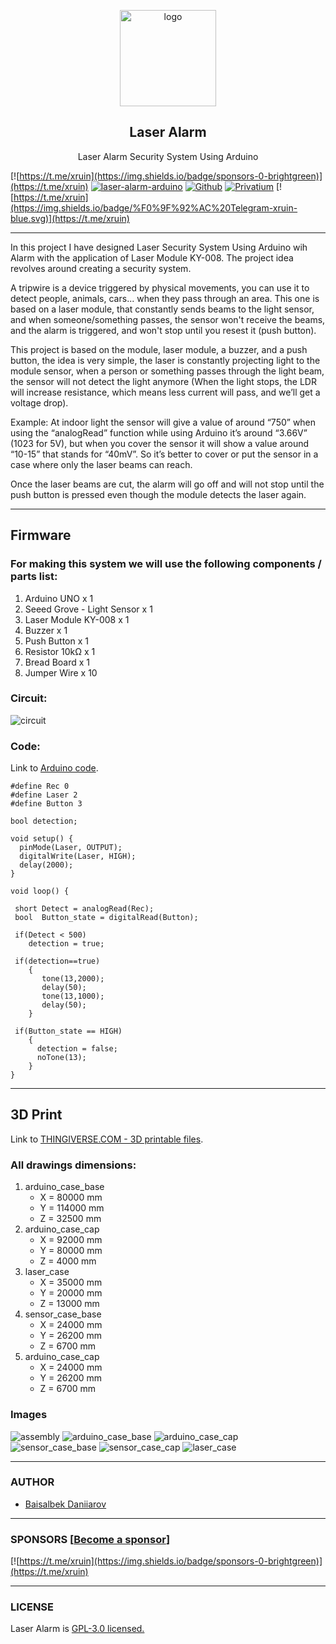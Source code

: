 <p align="center">
    <img src="https://i.postimg.cc/Fsq0YY0d/laser.png" alt="logo" width="154" height="154">
</p>

<h2 align="center">Laser Alarm</h2>

<p align="center">
     Laser Alarm Security System Using Arduino
</p>

[![https://t.me/xruin](https://img.shields.io/badge/sponsors-0-brightgreen)](https://t.me/xruin)
[![laser-alarm-arduino](https://img.shields.io/github/license/xbaysal11/laser-alarm-arduino)](https://github.com/xbaysal11/laser-alarm-arduino)
[![Github](https://img.shields.io/github/followers/xbaysal11?style=social)](https://github.com/xbaysal11)
[![Privatium](https://img.shields.io/github/stars/xbaysal11/laser-alarm-arduino?style=social)](https://github.com/xbaysal11/laser-alarm-arduino)
[![https://t.me/xruin](https://img.shields.io/badge/%F0%9F%92%AC%20Telegram-xruin-blue.svg)](https://t.me/xruin)

---

In this project I have designed Laser Security System Using Arduino wih Alarm with the application of Laser Module KY-008. The project idea revolves around creating a security system.

A tripwire is a device triggered by physical movements, you can use it to detect people, animals, cars... when they pass through an area. This one is based on a laser module, that constantly sends beams to the light sensor, and when someone/something passes, the sensor won't receive the beams, and the alarm is triggered, and won't stop until you resest it (push button).

This project is based on the module, laser module, a buzzer, and a push button, the idea is very simple, the laser is constantly projecting light to the module sensor, when a person or something passes through the light beam, the sensor will not detect the light anymore (When the light stops, the LDR will increase resistance, which means less current will pass, and we’ll get a voltage drop).

Example: At indoor light the sensor will give a value of around “750” when using the “analogRead” function while using Arduino it’s around “3.66V” (1023 for 5V), but when you cover the sensor it will show a value around “10-15” that stands for “40mV”. So it’s better to cover or put the sensor in a case where only the laser beams can reach.

Once the laser beams are cut, the alarm will go off and will not stop until the push button is pressed even though the module detects the laser again.

---

## Firmware

### For making this system we will use the following components / parts list:

1. Arduino UNO x 1
2. Seeed Grove - Light Sensor x 1
3. Laser Module KY-008 x 1
4. Buzzer x 1
5. Push Button x 1
6. Resistor 10kΩ x 1
7. Bread Board x 1
8. Jumper Wire x 10

### Circuit:

![circuit](Images/circuit.png)

### Code:

Link to [Arduino code](Firmware/laser-alarm.ino).

```
#define Rec 0
#define Laser 2
#define Button 3

bool detection;

void setup() {
  pinMode(Laser, OUTPUT);
  digitalWrite(Laser, HIGH);
  delay(2000);
}

void loop() {

 short Detect = analogRead(Rec);
 bool  Button_state = digitalRead(Button);

 if(Detect < 500)
    detection = true;

 if(detection==true)
    {
       tone(13,2000);
       delay(50);
       tone(13,1000);
       delay(50);
    }

 if(Button_state == HIGH)
    {
      detection = false;
      noTone(13);
    }
}
```

---

## 3D Print

Link to [THINGIVERSE.COM - 3D printable files](https://www.thingiverse.com/thing:4295444/files).

### All drawings dimensions:

1. arduino_case_base
    - X = 80000 mm
    - Y = 114000 mm
    - Z = 32500 mm
2. arduino_case_cap
    - X = 92000 mm
    - Y = 80000 mm
    - Z = 4000 mm
3. laser_case
    - X = 35000 mm
    - Y = 20000 mm
    - Z = 13000 mm
4. sensor_case_base
    - X = 24000 mm
    - Y = 26200 mm
    - Z = 6700 mm
5. arduino_case_cap
    - X = 24000 mm
    - Y = 26200 mm
    - Z = 6700 mm

### Images

![assembly](Images/assembly.png)
![arduino_case_base](Images/arduino_case_base.png)
![arduino_case_cap](Images/arduino_case_cap.png)
![sensor_case_base](Images/sensor_case_base.png)
![sensor_case_cap](Images/sensor_case_cap.png)
![laser_case](Images/laser_case.png)

---

### AUTHOR

-   [Baisalbek Daniiarov](https://github.com/xbaysal11)

---

### SPONSORS [[Become a sponsor](https://t.me/xruin)]

[![https://t.me/xruin](https://img.shields.io/badge/sponsors-0-brightgreen)](https://t.me/xruin)

---

### LICENSE

Laser Alarm is [GPL-3.0 licensed.](https://github.com/xbaysal11/laser-alarm-arduino/blob/master/LICENSE)
